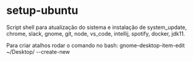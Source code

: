 # setup-ubuntu
 
Script shell para atualização do sistema e instalação de system_update, chrome, slack, gnome, git, node, vs_code, intellij, spotify, docker, jdk11.

Para criar atalhos rodar o comando no bash: gnome-desktop-item-edit ~/Desktop/ --create-new